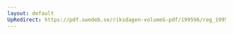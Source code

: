 ```yaml
---
layout: default
UpRedirect: https://pdf.swedeb.se/riksdagen-volumeG-pdf/199596/reg_199596/reg_199596_0304.pdf
---
```

